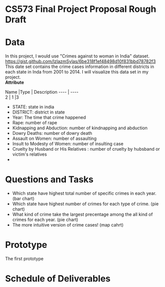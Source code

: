 # CS573 Final Project Proposal Rough Draft

# Data
In this project, I would use "Crimes against to woman in India" dataset. https://gist.github.com/lzlazmSylas/6be318f1ef48498d10f831bbd78782f3
This date set contains the crime cases information in different districts in each state in Inda from 2001 to 2014. I will visualize this data set in my project.  
**Attribute**  

Name   |Type  | Description
 ----  | ----  
2  | 1  |3
- STATE: state in india  
- DISTRICT: district in state  
- Year: The time that crime happened  
- Rape: number of rape  
- Kidnapping and Abduction:  number of kindnapping and abduction
- Dowry Deaths:  number of dowry death
- Assault on Women:  number of assaulting
- Insult to Modesty of Women:  number of insulting case
- Cruelty by Husband or His Relatives : number of cruelty by hubsband or victim's relatives
- 
# Questions and Tasks
- Which state have highest total number of specific crimes in each year. (bar chart)
- Which state have highest number of crimes for each type of crime. (pie chart)
- What kind of crime take the largest precentage among the all kind of crimes for each year. (pie chart)
- The more intuitive version of crime cases! (map cahrt)

# Prototype
The first prototype 

# Schedule of Deliverables
